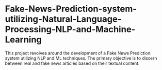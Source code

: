 # Fake-News-Prediction-system-utilizing-Natural-Language-Processing-NLP-and-Machine-Learning
This project revolves around the development of a Fake News Prediction system utilizing NLP and ML techniques. The primary objective is to discern between real and fake news articles based on their textual content. 

